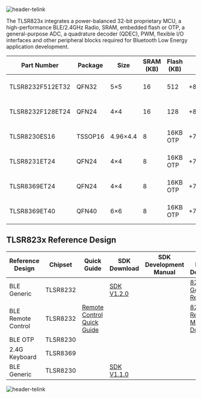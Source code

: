 ![header-telink]({{site.baseurl}}/header-telink.jpg)


The TLSR823x integrates a power-balanced 32-bit proprietary MCU, a high-performance BLE/2.4GHz Radio, SRAM, embedded flash or OTP, a general-purpose ADC, a quadrature decoder (QDEC), PWM, flexible I/O interfaces and other peripheral blocks required for Bluetooth Low Energy application development.

| Part Number      | Package | Size     | SRAM (KB) | Flash (KB) | Tx    | Rx                           | Power Consumption                                      | Protocol |
|------------------|---------|----------|-----------|------------|-------|------------------------------|--------------------------------------------------------|----------|
| TLSR8232F512ET32 | QFN32   | 5×5      | 16        | 512        | +8dBm | -92dBm@BLE1M                 | 13.6mA@Rx_fullchip 14.5mA@Tx0dBm_fullchip 1.35uA@sleep | BLE 5.0* |
| TLSR8232F128ET24 | QFN24   | 4×4      | 16        | 128        | +8dBm | -92dBm@BLE1M                 | 13.6mA@Rx_fullchip 14.5mA@Tx0dBm_fullchip 1.35uA@sleep | BLE 5.0* |
| TLSR8230ES16     | TSSOP16 | 4.96×4.4 | 8         | 16KB OTP   | +7dBm | -91.5dBm@BLE1M-88dBm@BLE2M   | 13.6mA@Rx_fullchip 14.5mA@Tx0dBm_fullchip 1.4uA@sleep  | BLE 5.0* |
| TLSR8231ET24     | QFN24   | 4×4      | 8         | 16KB OTP   | +7dBm | -91.5dBm@BLE1M-88dBm@BLE2M   | 13.6mA@Rx_fullchip 14.5mA@Tx0dBm_fullchip 1.4uA@sleep  | BLE 5.0* |
| TLSR8369ET24     | QFN24   | 4×4      | 8         | 16KB OTP   | +7dBm | -91.5dBm@2.4G1M-88dBm@2.4G2M | 13.6mA@Rx_fullchip 14.5mA@Tx0dBm_fullchip 1.4uA@sleep  | 2.4G     |
| TLSR8369ET40     | QFN40   | 6×6      | 8         | 16KB OTP   | +7dBm | -91.5dBm@2.4G1M-88dBm@2.4G2M | 13.6mA@Rx_fullchip 14.5mA@Tx0dBm_fullchip 1.4uA@sleep  | 2.4G     |


## TLSR823x Reference Design

| Reference Design   | Chipset  | Quick Guide                | SDK Download | SDK Development Manual | HW Design Document                |
|--------------------|----------|----------------------------|--------------|------------------------|-----------------------------------|
| BLE Generic        | TLSR8232 |                            | [SDK V1.2.0](http://wiki.telink-semi.cn/tools_and_sdk/BLE_SDK/823x_SDK/ble_sdk.zip)   |                        | [8232 Generic Ref](http://wiki.telink-semi.cn/doc/hw/TLSR8232_Developmentboard_TLSR8232DK32D.zip)                  |
| BLE Remote Control | TLSR8232 | [Remote Control Quick Guide](http://wiki.telink-semi.cn/doc/an/PS_18032600-E_Spec%20For%20Telink%20TLSR8232-based%20BLE%20Remote%20Control%20Demo.pdf) |              |                        | [8232 RCU Ref](http://wiki.telink-semi.cn/doc/hw/TLSR8232_RCU_TLSR8232RC32D.zip) [8266 Master Dongle](http://wiki.telink-semi.cn/doc/hw/TLSR8266_Dongle_TLSR8266DG32D.zip) |
| BLE OTP            | TLSR8230 |                            |              |                        |                                   |
| 2.4G Keyboard      | TLSR8369 |                            |              |                        |                                   |
| BLE Generic        | TLSR8230 |                            | [SDK V1.1.0](http://wiki.telink-semi.cn/telink_shenzhen/BlackHawk/blackhawk-BLE-SDK.zip)   |                        |                                   |
![header-telink]({{site.baseurl}}//header-telink.jpg)
